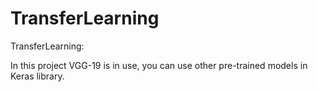 # TransferLearning
TransferLearning:

In this project VGG-19 is in use, you can use other pre-trained models in Keras library.
